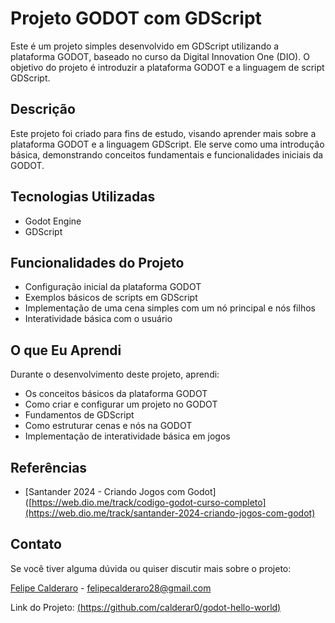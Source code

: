 # Projeto GODOT com GDScript

Este é um projeto simples desenvolvido em GDScript utilizando a plataforma GODOT, baseado no curso da Digital Innovation One (DIO). O objetivo do projeto é introduzir a plataforma GODOT e a linguagem de script GDScript.

## Descrição

Este projeto foi criado para fins de estudo, visando aprender mais sobre a plataforma GODOT e a linguagem GDScript. Ele serve como uma introdução básica, demonstrando conceitos fundamentais e funcionalidades iniciais da GODOT.

## Tecnologias Utilizadas

- Godot Engine
- GDScript

## Funcionalidades do Projeto

- Configuração inicial da plataforma GODOT
- Exemplos básicos de scripts em GDScript
- Implementação de uma cena simples com um nó principal e nós filhos
- Interatividade básica com o usuário

## O que Eu Aprendi

Durante o desenvolvimento deste projeto, aprendi:

- Os conceitos básicos da plataforma GODOT
- Como criar e configurar um projeto no GODOT
- Fundamentos de GDScript
- Como estruturar cenas e nós na GODOT
- Implementação de interatividade básica em jogos


## Referências

- [Santander 2024 - Criando Jogos com Godot] ([https://web.dio.me/track/codigo-godot-curso-completo](https://web.dio.me/track/santander-2024-criando-jogos-com-godot)

## Contato

Se você tiver alguma dúvida ou quiser discutir mais sobre o projeto:

[Felipe Calderaro](https://www.linkedin.com/in/felipe-calderaro/) - felipecalderaro28@gmail.com

Link do Projeto: [(https://github.com/calderar0/godot-hello-world)](https://github.com/calderar0/godot-hello-world)
